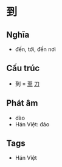 # 到

## Nghĩa

* đến, tới, đến nơi

## Cấu trúc
* 到 = [至](至.md) [刀](刀.md)

## Phát âm

* dào
* Hán Việt: đáo

## Tags
* Hán Việt

<script>window.HANZI_FIELD='到';</script>
